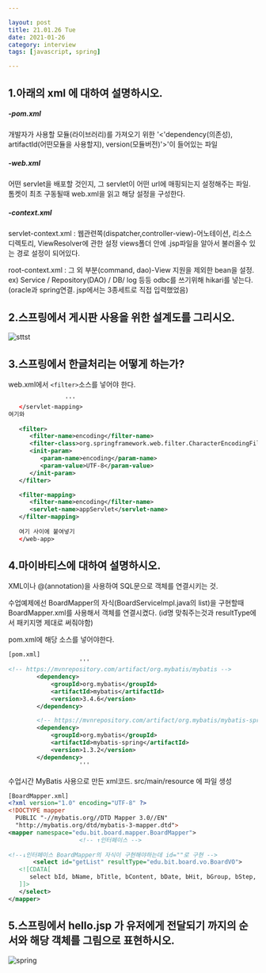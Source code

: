 ```yaml
---

layout: post
title: 21.01.26 Tue
date: 2021-01-26
category: interview
tags: [javascript, spring]

---
```



## 1.아래의 xml 에 대하여 설명하시오. 

##### -pom.xml
개발자가 사용할 모듈(라이브러리)를 가져오기 위한 '<'dependency(의존성), artifactId(어떤모듈을 사용할지), version(모듈버전)'>'이 들어있는 파일

 
 

##### -web.xml
어떤 servlet을 배포할 것인지, 그 servlet이 어떤 url에 매핑되는지 설정해주는 파일. 톰켓이 최초 구동될때 web.xml을 읽고 해당 설정을 구성한다. 

 

 

##### -context.xml
servlet-context.xml : 웹관련쪽(dispatcher,controller-view)-어노테이션, 리소스 디렉토리, ViewResolver에 관한 설정
views폴더 안에 .jsp파일을 알아서 불러올수 있는 경로 설정이 되어있다.

root-context.xml : 그 외 부분(command, dao)-View 지원을 제외한 bean을 설정. ex) Service / Repository(DAO) / DB/ log 등등
odbc를 쓰기위해 hikari를 넣는다.(oracle과 spring연결. jsp에서는 3종세트로 직접 입력했었음)

 


## 2.스프링에서 게시판 사용을 위한 설계도를 그리시오.
![sttst](https://user-images.githubusercontent.com/74958197/105840863-0fc4c480-6017-11eb-8bda-ae2b3ae950c5.png)






## 3.스프링에서 한글처리는 어떻게 하는가?



web.xml에서 `<filter>`소스를 넣어야 한다.
~~~xml
				'''
   </servlet-mapping>
여기와
   
   <filter>
      <filter-name>encoding</filter-name>
      <filter-class>org.springframework.web.filter.CharacterEncodingFilter</filter-class>
      <init-param>
         <param-name>encoding</param-name>
         <param-value>UTF-8</param-value>
      </init-param>
   </filter>

   <filter-mapping>
      <filter-name>encoding</filter-name>
      <servlet-name>appServlet</servlet-name>
   </filter-mapping>
   
   여기 사이에 붙여넣기
   </web-app>
~~~

## 4.마이바티스에 대하여 설명하시오.

XML이나 @(annotation)을 사용하여 SQL문으로 객체를 연결시키는 것.

수업예제에선
BoardMapper의 자식(BoardServiceImpl.java의 list)을 구현할때 BoardMapper.xml를 사용해서 객체를 연결시켰다.
(id명 맞춰주는것과 resultType에서 패키지명 제대로 써줘야함)

pom.xml에 해당 소스를 넣어야한다.
~~~xml
[pom.xml]
					'''
<!-- https://mvnrepository.com/artifact/org.mybatis/mybatis -->
		<dependency>
			<groupId>org.mybatis</groupId>
			<artifactId>mybatis</artifactId>
			<version>3.4.6</version>
		</dependency>

		<!-- https://mvnrepository.com/artifact/org.mybatis/mybatis-spring -->
		<dependency>
			<groupId>org.mybatis</groupId>
			<artifactId>mybatis-spring</artifactId>
			<version>1.3.2</version>
		</dependency>
					'''
~~~



수업시간 MyBatis 사용으로 만든 xml코드.  src/main/resource 에 파일 생성
~~~xml
[BoardMapper.xml]
<?xml version="1.0" encoding="UTF-8" ?>
<!DOCTYPE mapper
  PUBLIC "-//mybatis.org//DTD Mapper 3.0//EN"
  "http://mybatis.org/dtd/mybatis-3-mapper.dtd">
<mapper namespace="edu.bit.board.mapper.BoardMapper">
					<!-- ↑인터페이스 -->
					
<!--↓인터페이스 BoardMapper의 자식이 구현해야하는데 id=""로 구현 -->
	   <select id="getList" resultType="edu.bit.board.vo.BoardVO">
   <![CDATA[
      select bId, bName, bTitle, bContent, bDate, bHit, bGroup, bStep, bIndent from mvc_board order by bGroup desc, bStep asc
   ]]>
   </select>          
</mapper>
~~~



## 5.스프링에서 hello.jsp 가 유저에게 전달되기 까지의  순서와 해당 객체를 그림으로 표현하시오.

![spring](https://user-images.githubusercontent.com/74958197/105836382-6f6ba180-6010-11eb-9a16-cb6acc0272de.png)